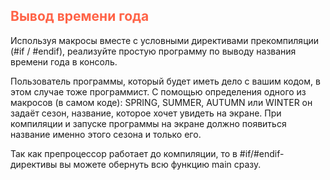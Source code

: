 ## <font color="tomato">Вывод времени года</font>

Используя макросы вместе с условными директивами прекомпиляции (#if / #endif), 
реализуйте простую программу по выводу названия времени года в консоль.

Пользователь программы, который будет иметь дело с вашим кодом, в этом случае тоже программист. 
С помощью определения одного из макросов (в самом коде): 
SPRING, SUMMER, AUTUMN или WINTER он задаёт сезон, название, которое хочет увидеть на экране. 
При компиляции и запуске программы на экране должно появиться название именно этого сезона и только его.

Так как препроцессор работает до компиляции, то в #if/#endif-директивы вы можете обернуть всю функцию main сразу.